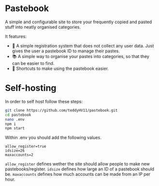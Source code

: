 # Pastebook
A simple and configurable site to store your frequently copied and pasted stuff into neatly organised categories.

It features:
* 👤 A simple registration system that does not collect any user data. Just gives the user a pastebook ID to manage their pastes.
* 📚 A simple way to organise your pastes into categories, so that they can be easier to find.
* 🌱 Shortcuts to make using the pastebook easier.
# Self-hosting
In order to self host follow these steps:
```bash
git clone https://github.com/teddyHV11/pastebook.git
cd pastebook
nano .env
npm i
npm start
```
Within .env you should add the following values.
```env
allow_register=true
idsize=26
maxaccounts=2
```
``allow_register`` defines wether the site should allow people to make new pastebooks/register.
``idsize`` defines how large an ID of a pastebook should be.
``maxaccounts`` defines how much accounts can be made from an IP per hour.
